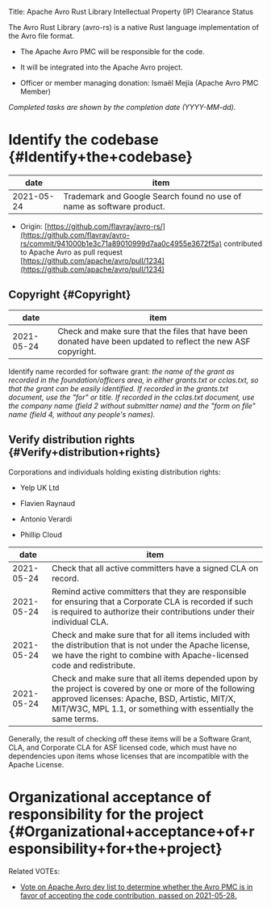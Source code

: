 Title: Apache Avro Rust Library Intellectual Property (IP) Clearance Status


The Avro Rust Library (avro-rs) is a native Rust language implementation of the Avro file format.



- The Apache Avro PMC will be responsible for the code.


- It will be integrated into the Apache Avro project.


- Officer or member managing donation: Ismaël Mejía (Apache Avro PMC Member)

 _Completed tasks are shown by the completion date (YYYY-MM-dd)._ 


# Identify the codebase {#Identify+the+codebase}

| date | item |
|------|------|
| 2021-05-24 | Trademark and Google Search found no use of name as software product. |


- Origin: [https://github.com/flavray/avro-rs/](https://github.com/flavray/avro-rs/commit/941000b1e3c71a89010999d7aa0c4955e3672f5a) contributed to Apache Avro as pull request [https://github.com/apache/avro/pull/1234](https://github.com/apache/avro/pull/1234) 

## Copyright {#Copyright}

| date | item |
|------|------|
| 2021-05-24 | Check and make sure that the files that have been donated have been updated to reflect the new ASF copyright. |

Identify name recorded for software grant: _the name of the grant as recorded in the foundation/officers area, in either grants.txt or cclas.txt, so that the grant can be easily identified. If recorded in the grants.txt document, use the "for" or title. If recorded in the cclas.txt document, use the company name (field 2 without submitter name) and the "form on file" name (field 4, without any people's names)._ 


## Verify distribution rights {#Verify+distribution+rights}

Corporations and individuals holding existing distribution rights:



- Yelp UK Ltd

- Flavien Raynaud

- Antonio Verardi

- Phillip Cloud

| date | item |
|------|------|
| 2021-05-24 | Check that all active committers have a signed CLA on record. |
| 2021-05-24 | Remind active committers that they are responsible for ensuring that a Corporate CLA is recorded if such is required to authorize their contributions under their individual CLA. |
| 2021-05-24 | Check and make sure that for all items included with the distribution that is not under the Apache license, we have the right to combine with Apache-licensed code and redistribute. |
| 2021-05-24 | Check and make sure that all items depended upon by the project is covered by one or more of the following approved licenses: Apache, BSD, Artistic, MIT/X, MIT/W3C, MPL 1.1, or something with essentially the same terms. |

Generally, the result of checking off these items will be a Software Grant, CLA, and Corporate CLA for ASF licensed code, which must have no dependencies upon items whose licenses that are incompatible with the Apache License.


# Organizational acceptance of responsibility for the project {#Organizational+acceptance+of+responsibility+for+the+project}

Related VOTEs:



-  [Vote on Apache Avro dev list to determine whether the Avro PMC is in favor of accepting the code contribution, passed on 2021-05-28.](https://s.apache.org/avro-rust-vote) 
